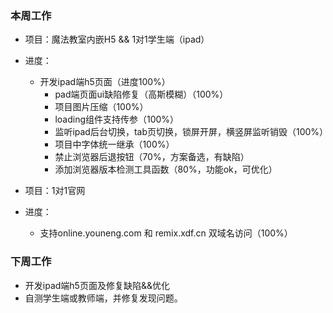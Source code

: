 ### 本周工作
* 项目：魔法教室内嵌H5 && 1对1学生端（ipad）
* 进度： 
    * 开发ipad端h5页面（进度100%）
      * pad端页面ui缺陷修复（高斯模糊）（100%）
      * 项目图片压缩（100%）
      * loading组件支持传参（100%）
      * 监听ipad后台切换，tab页切换，锁屏开屏，横竖屏监听销毁（100%）
      * 项目中字体统一继承（100%）
      * 禁止浏览器后退按钮（70%，方案备选，有缺陷）
      * 添加浏览器版本检测工具函数（80%，功能ok，可优化）

* 项目：1对1官网
* 进度： 
    * 支持online.youneng.com 和 remix.xdf.cn 双域名访问（100%）

### 下周工作
* 开发ipad端h5页面及修复缺陷&&优化
* 自测学生端或教师端，并修复发现问题。

